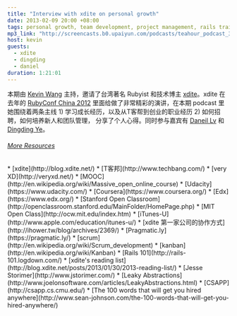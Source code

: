 ```yaml
---
title: "Interview with xdite on personal growth"
date: 2013-02-09 20:00 +08:00
tags: personal growth, team development, project management, rails training
mp3_link: "http://screencasts.b0.upaiyun.com/podcasts/teahour_podcast_3.mp3"
host: kevin
guests:
  - xdite
  - dingding
  - daniel
duration: 1:21:01
---
```


本期由 [Kevin Wang](http://knwang.com) 主持，邀请了台湾著名 Rubyist 和技术博主 [xdite](http://blog.xdite.net)。xdite 在去年的 [RubyConf China 2012](http://rubyconfchina.org) 里面给做了非常精彩的演讲，在本期 podcast 里她围绕着两条主线 1) 学习成长经历，以及从T客帮到创业的职业经历 2) 如何招聘，如何培养新人和团队管理， 分享了个人心得。同时参与嘉宾有 [Daneil Lv](http://lvguoning.com) 和 [Dingding Ye](http://yedingding.com)。

<h6>
  <a href="#" class="toggle-notes">More Resources</a>
</h6>

<section class="notes" markdown="1">
* [xdite](http://blog.xdite.net/)
* [T客邦](http://www.techbang.com/)
* [very XD](http://veryxd.net/)
* [MOOC](http://en.wikipedia.org/wiki/Massive_open_online_course)
* [Udacity](https://www.udacity.com/)
* [Coursera](https://www.coursera.org/)
* [Edx](https://www.edx.org/)
* [Stanford Open Classroom](http://openclassroom.stanford.edu/MainFolder/HomePage.php)
* [MIT Open Class](http://ocw.mit.edu/index.htm)
* [iTunes-U](http://www.apple.com/education/itunes-u/)
* [xdite 第一家公司的协作方式](http://ihower.tw/blog/archives/2369/)
* [Pragmatic.ly](https://pragmatic.ly/)
* [scrum](http://en.wikipedia.org/wiki/Scrum_development)
* [kanban](http://en.wikipedia.org/wiki/Kanban)
* [Rails 101](http://rails-101.logdown.com/)
* [xdite's reading list](http://blog.xdite.net/posts/2013/01/30/2013-reading-list/)
* [Jesse Storimer](http://www.jstorimer.com/)
* [Leaky Abstractions](http://www.joelonsoftware.com/articles/LeakyAbstractions.html)
* [CSAPP](http://csapp.cs.cmu.edu/)
* [The 100 words that will get you hired anywhere](http://www.sean-johnson.com/the-100-words-that-will-get-you-hired-anywhere/)
</section>
